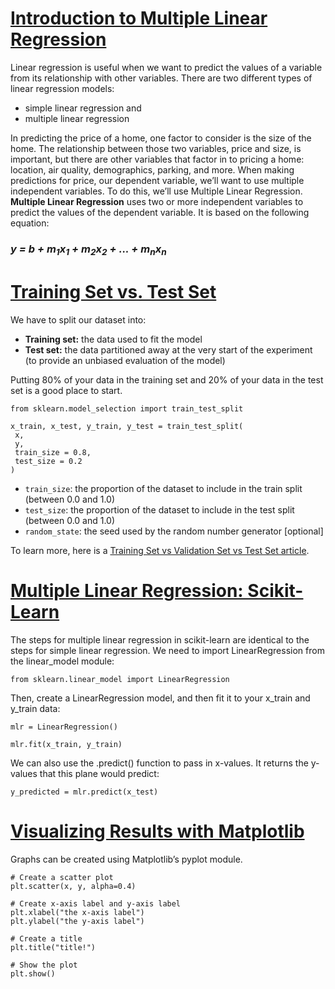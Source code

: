 # [Introduction to Multiple Linear Regression](https://www.codecademy.com/courses/machine-learning/lessons/multiple-linear-regression-streeteasy/exercises/introduction)
Linear regression is useful when we want to predict the values of a variable from its relationship with other variables.
There are two different types of linear regression models: 
* simple linear regression and 
* multiple linear regression

In predicting the price of a home, one factor to consider is the size of the home. 
The relationship between those two variables, price and size, is important, but there are other variables that factor in to pricing a home: 
location, air quality, demographics, parking, and more.
When making predictions for price, our dependent variable, we’ll want to use multiple independent variables. 
To do this, we’ll use Multiple Linear Regression. 
**Multiple Linear Regression** uses two or more independent variables to predict the values of the dependent variable.
It is based on the following equation:
### *y = b + m<sub>1</sub>x<sub>1</sub> + m<sub>2</sub>x<sub>2</sub> + ... + m<sub>n</sub>x<sub>n</sub>*

# [Training Set vs. Test Set](https://www.codecademy.com/courses/machine-learning/lessons/multiple-linear-regression-streeteasy/exercises/training-vs-test)
We have to split our dataset into:
* **Training set:** the data used to fit the model
* **Test set:** the data partitioned away at the very start of the experiment (to provide an unbiased evaluation of the model)

 Putting 80% of your data in the training set and 20% of your data in the test set is a good place to start.
 ```
 from sklearn.model_selection import train_test_split
 
x_train, x_test, y_train, y_test = train_test_split(
  x, 
  y, 
  train_size = 0.8, 
  test_size = 0.2
)
 ```
* `train_size`: the proportion of the dataset to include in the train split (between 0.0 and 1.0)
* `test_size`: the proportion of the dataset to include in the test split (between 0.0 and 1.0)
* `random_state`: the seed used by the random number generator [optional]

To learn more, here is a [Training Set vs Validation Set vs Test Set article](https://www.codecademy.com/articles/training-set-vs-validation-set-vs-test-set).

# [Multiple Linear Regression: Scikit-Learn](https://www.codecademy.com/courses/machine-learning/lessons/multiple-linear-regression-streeteasy/exercises/scikit-learn)
The steps for multiple linear regression in scikit-learn are identical to the steps for simple linear regression. 
We need to import LinearRegression from the linear_model module:
```
from sklearn.linear_model import LinearRegression
```
Then, create a LinearRegression model, and then fit it to your x_train and y_train data:
```
mlr = LinearRegression()
 
mlr.fit(x_train, y_train)
```
We can also use the .predict() function to pass in x-values. It returns the y-values that this plane would predict:
```
y_predicted = mlr.predict(x_test)
```

# [Visualizing Results with Matplotlib](https://www.codecademy.com/courses/machine-learning/lessons/multiple-linear-regression-streeteasy/exercises/visualization)
Graphs can be created using Matplotlib’s pyplot module. 
```
# Create a scatter plot
plt.scatter(x, y, alpha=0.4)
 
# Create x-axis label and y-axis label
plt.xlabel("the x-axis label")
plt.ylabel("the y-axis label")
 
# Create a title
plt.title("title!")
 
# Show the plot
plt.show()
```
